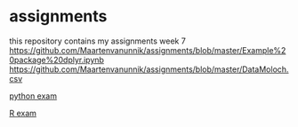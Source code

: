 # assignments
this repository contains my assignments
week 7
https://github.com/Maartenvanunnik/assignments/blob/master/Example%20package%20dplyr.ipynb
https://github.com/Maartenvanunnik/assignments/blob/master/DataMoloch.csv

[python exam](https://github.com/Maartenvanunnik/assignments/blob/master/python%20exam.ipynb)

[R exam](https://github.com/Maartenvanunnik/assignments/blob/master/R-Exam.ipynb)
